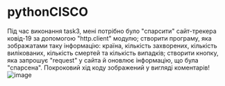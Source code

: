# pythonCISCO
Під час виконання task3, мені потрібно було "спарсити" сайт-трекера ковід-19 за допомогою  "http.client" модулю; створити програму, яка зображатами таку інформацію: країна, кількість захворених, кількість вилікованих, кількість смертей та кількість випадків; створити кнопку, яка запрошує "request" у сайта й оновлює інформацію, що була "спарсена".
Покроковий хід коду зображений у вигляді коментарів!
![image](https://user-images.githubusercontent.com/75033343/123054674-c0d85b00-d40d-11eb-8f88-80892fd58118.png)

